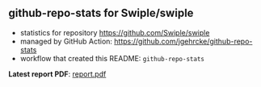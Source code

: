 ## github-repo-stats for Swiple/swiple

- statistics for repository https://github.com/Swiple/swiple
- managed by GitHub Action: https://github.com/jgehrcke/github-repo-stats
- workflow that created this README: `github-repo-stats`

**Latest report PDF**: [report.pdf](https://github.com/Swiple/swiple/raw/github-repo-stats/Swiple/swiple/latest-report/report.pdf)

